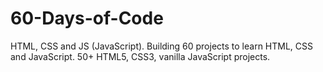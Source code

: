 # 60-Days-of-Code
HTML, CSS and JS (JavaScript). Building 60 projects to learn HTML, CSS and JavaScript. 50+ HTML5, CSS3, vanilla JavaScript projects.
